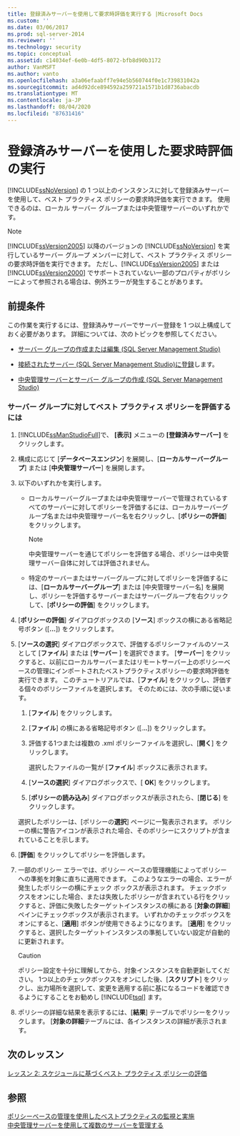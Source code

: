 ```yaml
---
title: 登録済みサーバーを使用して要求時評価を実行する |Microsoft Docs
ms.custom: ''
ms.date: 03/06/2017
ms.prod: sql-server-2014
ms.reviewer: ''
ms.technology: security
ms.topic: conceptual
ms.assetid: c14034ef-6e0b-4df5-8072-bfb8d90b3172
author: VanMSFT
ms.author: vanto
ms.openlocfilehash: a3a06efaabff7e94e5b560744f0e1c739831042a
ms.sourcegitcommit: ad4d92dce894592a259721a1571b1d8736abacdb
ms.translationtype: MT
ms.contentlocale: ja-JP
ms.lasthandoff: 08/04/2020
ms.locfileid: "87631416"
---
```

# <a name="perform-an-on-demand-evaluation-by-using-registered-servers"></a>登録済みサーバーを使用した要求時評価の実行

  [!INCLUDE[ssNoVersion](../includes/ssnoversion-md.md)] の 1 つ以上のインスタンスに対して登録済みサーバーを使用して、ベスト プラクティス ポリシーの要求時評価を実行できます。 使用できるのは、ローカル サーバー グループまたは中央管理サーバーのいずれかです。  
  
> [!NOTE]  
>  [!INCLUDE[ssVersion2005](../includes/ssversion2005-md.md)] 以降のバージョンの [!INCLUDE[ssNoVersion](../includes/ssnoversion-md.md)] を実行しているサーバー グループ メンバーに対して、ベスト プラクティス ポリシーの要求時評価を実行できます。 ただし、[!INCLUDE[ssVersion2005](../includes/ssversion2005-md.md)] または [!INCLUDE[ssVersion2000](../includes/ssversion2000-md.md)] でサポートされていない一部のプロパティがポリシーによって参照される場合は、例外エラーが発生することがあります。  
  
## <a name="prerequisites"></a>前提条件  
 この作業を実行するには、登録済みサーバーでサーバー登録を 1 つ以上構成しておく必要があります。 詳細については、次のトピックを参照してください。  
  
-   [サーバー グループの作成または編集 &#40;SQL Server Management Studio&#41;](../ssms/register-servers/create-or-edit-a-server-group-sql-server-management-studio.md)  
  
-   [接続されたサーバー &#40;SQL Server Management Studio&#41;に登録](../ssms/register-servers/register-a-connected-server-sql-server-management-studio.md)します。  
  
-   [中央管理サーバーとサーバー グループの作成 &#40;SQL Server Management Studio&#41;](../ssms/register-servers/create-a-central-management-server-and-server-group.md)  
  
### <a name="to-evaluate-best-practices-policies-against-a-server-group"></a>サーバー グループに対してベスト プラクティス ポリシーを評価するには  
  
1.  [!INCLUDE[ssManStudioFull](../includes/ssmanstudiofull-md.md)]で、 **[表示]** メニューの **[登録済みサーバー]** をクリックします。  
  
2.  構成に応じて [**データベースエンジン**] を展開し、[**ローカルサーバーグループ**] または [**中央管理サーバー**] を展開します。  
  
3.  以下のいずれかを実行します。  
  
    -   ローカルサーバーグループまたは中央管理サーバーで管理されているすべてのサーバーに対してポリシーを評価するには、ローカルサーバーグループ名または中央管理サーバー名を右クリックし、[**ポリシーの評価**] をクリックします。  
  
        > [!NOTE]  
        >  中央管理サーバーを通じてポリシーを評価する場合、ポリシーは中央管理サーバー自体に対しては評価されません。  
  
    -   特定のサーバーまたはサーバーグループに対してポリシーを評価するには、[**ローカルサーバーグループ**] または [中央管理サーバー名] を展開し、ポリシーを評価するサーバーまたはサーバーグループを右クリックして、[**ポリシーの評価**] をクリックします。  
  
4.  [**ポリシーの評価**] ダイアログボックスの [**ソース**] ボックスの横にある省略記号ボタン ([**...**]) をクリックします。  
  
5.  [**ソースの選択**] ダイアログボックスで、評価するポリシーファイルのソースとして [**ファイル**] または [**サーバー** ] を選択できます。 [**サーバー**] をクリックすると、以前にローカルサーバーまたはリモートサーバー上のポリシーベースの管理にインポートされたベストプラクティスポリシーの要求時評価を実行できます。 このチュートリアルでは、[**ファイル**] をクリックし、評価する個々のポリシーファイルを選択します。 そのためには、次の手順に従います。  
  
    1.  [**ファイル**] をクリックします。  
  
    2.  [**ファイル**] の横にある省略記号ボタン ([.**..**]) をクリックします。  
  
    3.  評価する1つまたは複数の .xml ポリシーファイルを選択し、[**開く**] をクリックします。  
  
         選択したファイルの一覧が [**ファイル**] ボックスに表示されます。  
  
    4.  [**ソースの選択**] ダイアログボックスで、[ **OK**] をクリックします。  
  
    5.  [**ポリシーの読み込み**] ダイアログボックスが表示されたら、[**閉じる**] をクリックします。  
  
     選択したポリシーは、[ポリシーの**選択**] ページに一覧表示されます。 ポリシーの横に警告アイコンが表示された場合、そのポリシーにスクリプトが含まれていることを示します。  
  
6.  [**評価**] をクリックしてポリシーを評価します。  
  
7.  一部のポリシー エラーでは、ポリシー ベースの管理機能によってポリシーへの準拠を対象に直ちに適用できます。 このようなエラーの場合、エラーが発生したポリシーの横にチェック ボックスが表示されます。 チェックボックスをオンにした場合、または失敗したポリシーが含まれている行をクリックすると、評価に失敗したターゲットインスタンスの横にある [**対象の詳細**] ペインにチェックボックスが表示されます。 いずれかのチェックボックスをオンにすると、[**適用**] ボタンが使用できるようになります。 [**適用**] をクリックすると、選択したターゲットインスタンスの準拠していない設定が自動的に更新されます。  
  
    > [!CAUTION]  
    >  ポリシー設定を十分に理解してから、対象インスタンスを自動更新してください。 1つ以上のチェックボックスをオンにした後、[**スクリプト**] をクリックし、出力場所を選択して、変更を適用する前に基になるコードを確認できるようにすることをお勧めし [!INCLUDE[tsql](../includes/tsql-md.md)] ます。  
  
8.  ポリシーの詳細な結果を表示するには、[**結果**] テーブルでポリシーをクリックします。 [**対象の詳細**テーブルには、各インスタンスの詳細が表示されます。  
  
## <a name="next-lesson"></a>次のレッスン  
 [レッスン 2: スケジュールに基づくベスト プラクティス ポリシーの評価](../../2014/tutorials/lesson-2-evaluate-best-practices-policies-on-a-scheduled-basis.md)  
  
## <a name="see-also"></a>参照  
 [ポリシーベースの管理を使用したベストプラクティスの監視と実施](../relational-databases/policy-based-management/monitor-and-enforce-best-practices-by-using-policy-based-management.md)   
 [中央管理サーバーを使用して複数のサーバーを管理する](../relational-databases/administer-multiple-servers-using-central-management-servers.md)  
  
  

